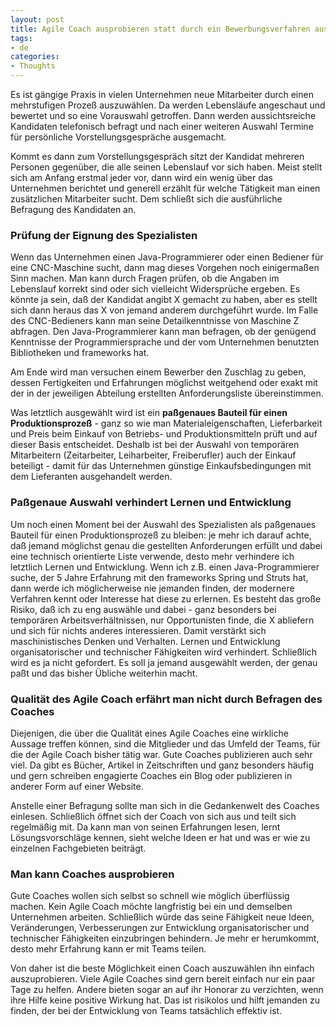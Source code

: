 ```yaml
---
layout: post
title: Agile Coach ausprobieren statt durch ein Bewerbungsverfahren auswählen
tags:
- de
categories:
- Thoughts
---
```


Es ist gängige Praxis in vielen Unternehmen neue Mitarbeiter durch einen mehrstufigen Prozeß auszuwählen. Da werden Lebensläufe angeschaut und bewertet und so eine Vorauswahl getroffen. Dann werden aussichtsreiche Kandidaten telefonisch befragt und nach einer weiteren Auswahl Termine für persönliche Vorstellungsgespräche ausgemacht.

Kommt es dann zum Vorstellungsgespräch sitzt der Kandidat mehreren Personen gegenüber, die alle seinen Lebenslauf vor sich haben. Meist stellt sich am Anfang erstmal jeder vor, dann wird ein wenig über das Unternehmen berichtet und generell erzählt für welche Tätigkeit man einen zusätzlichen Mitarbeiter sucht. Dem schließt sich die ausführliche Befragung des Kandidaten an.

### Prüfung der Eignung des Spezialisten

Wenn das Unternehmen einen Java-Programmierer oder einen Bediener für eine CNC-Maschine sucht, dann mag dieses Vorgehen noch einigermaßen Sinn machen. Man kann durch Fragen prüfen, ob die Angaben im Lebenslauf korrekt sind oder sich vielleicht Widersprüche ergeben. Es könnte ja sein, daß der Kandidat angibt X gemacht zu haben, aber es stellt sich dann heraus das X von jemand anderem durchgeführt wurde. Im Falle des CNC-Bedieners kann man seine Detailkenntnisse von Maschine Z abfragen. Den Java-Programmierer kann man befragen, ob der genügend Kenntnisse der Programmiersprache und der vom Unternehmen benutzten Bibliotheken und frameworks hat.

Am Ende wird man versuchen einem Bewerber den Zuschlag zu geben, dessen Fertigkeiten und Erfahrungen möglichst weitgehend oder exakt mit der in der jeweiligen Abteilung erstellten Anforderungsliste übereinstimmen.

Was letztlich ausgewählt wird ist ein __paßgenaues Bauteil für einen Produktionsprozeß__ - ganz so wie man Materialeigenschaften, Lieferbarkeit und Preis beim Einkauf von Betriebs- und Produktionsmitteln prüft und auf dieser Basis entscheidet. Deshalb ist bei der Auswahl von temporären Mitarbeitern (Zeitarbeiter, Leiharbeiter, Freiberufler) auch der Einkauf beteiligt - damit für das Unternehmen günstige Einkaufsbedingungen mit dem Lieferanten ausgehandelt werden.

### Paßgenaue Auswahl verhindert Lernen und Entwicklung

Um noch einen Moment bei der Auswahl des Spezialisten als paßgenaues Bauteil für einen Produktionsprozeß zu bleiben: je mehr ich darauf achte, daß jemand möglichst genau die gestellten Anforderungen erfüllt und dabei eine technisch orientierte Liste verwende, desto mehr verhindere ich letztlich Lernen und Entwicklung. Wenn ich z.B. einen Java-Programmierer suche, der 5 Jahre Erfahrung mit den frameworks Spring und Struts hat, dann werde ich möglicherweise nie jemanden finden, der modernere Verfahren kennt oder Interesse hat diese zu erlernen. Es besteht das große Risiko, daß ich zu eng auswähle und dabei - ganz besonders bei temporären Arbeitsverhältnissen, nur Opportunisten finde, die X abliefern und sich für nichts anderes interessieren. Damit verstärkt sich maschinistisches Denken und Verhalten. Lernen und Entwicklung organisatorischer und technischer Fähigkeiten wird verhindert. Schließlich wird es ja nicht gefordert. Es soll ja jemand ausgewählt werden, der genau paßt und das bisher Übliche weiterhin macht.

### Qualität des Agile Coach erfährt man nicht durch Befragen des Coaches

Diejenigen, die über die Qualität eines Agile Coaches eine wirkliche Aussage treffen können, sind die Mitglieder und das Umfeld der Teams, für die der Agile Coach bisher tätig war. Gute Coaches publizieren auch sehr viel. Da gibt es Bücher, Artikel in Zeitschriften und ganz besonders häufig und gern schreiben engagierte Coaches ein Blog oder publizieren in anderer Form auf einer Website.

Anstelle einer Befragung sollte man sich in die Gedankenwelt des Coaches einlesen. Schließlich öffnet sich der Coach von sich aus und teilt sich regelmäßig mit. Da kann man von seinen Erfahrungen lesen, lernt Lösungsvorschläge kennen, sieht welche Ideen er hat und was er wie zu einzelnen Fachgebieten beiträgt.

### Man kann Coaches ausprobieren

Gute Coaches wollen sich selbst so schnell wie möglich überflüssig machen. Kein Agile Coach möchte langfristig bei ein und demselben Unternehmen arbeiten. Schließlich würde das seine Fähigkeit neue Ideen, Veränderungen, Verbesserungen zur Entwicklung organisatorischer und technischer Fähigkeiten einzubringen behindern. Je mehr er herumkommt, desto mehr Erfahrung kann er mit Teams teilen.

Von daher ist die beste Möglichkeit einen Coach auszuwählen ihn einfach auszuprobieren. Viele Agile Coaches sind gern bereit einfach nur ein paar Tage zu helfen. Andere bieten sogar an auf ihr Honorar zu verzichten, wenn ihre Hilfe keine positive Wirkung hat. Das ist risikolos und hilft jemanden zu finden, der bei der Entwicklung von Teams tatsächlich effektiv ist.

